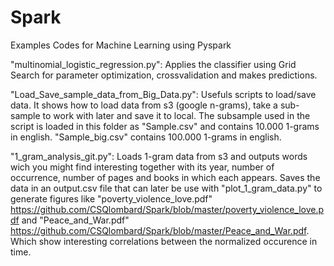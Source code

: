 # Spark
Examples Codes for Machine Learning using Pyspark 

"multinomial_logistic_regression.py": Applies the classifier using Grid Search for parameter optimization, crossvalidation and makes predictions.

"Load_Save_sample_data_from_Big_Data.py":
Usefuls scripts to load/save data. It shows how to load data from s3 (google n-grams), take a sub-sample to work with later and save it to local.
The subsample used in the script is loaded in this folder as "Sample.csv" and contains 10.000 1-grams in english.
"Sample_big.csv" contains 100.000 1-grams in english.

"1_gram_analysis_git.py":
Loads 1-gram data from s3 and outputs words wich you might find interesting together with its year, number of occurrence, number of pages and books in which each appears. Saves the data in an output.csv file that can later be use with "plot_1_gram_data.py" to generate figures like "poverty_violence_love.pdf" https://github.com/CSQlombard/Spark/blob/master/poverty_violence_love.pdf and "Peace_and_War.pdf" https://github.com/CSQlombard/Spark/blob/master/Peace_and_War.pdf. 
Which show interesting correlations between the normalized occurence in time.

